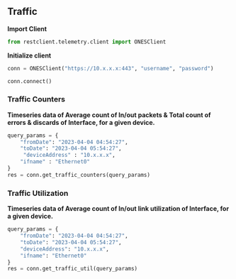 ## Traffic

<b> Import Client </b>

```py
from restclient.telemetry.client import ONESClient 
```

<b> Initialize client </b>

```py
conn = ONESClient("https://10.x.x.x:443", "username", "password")

conn.connect()
```

### Traffic Counters
<b>Timeseries data of Average count of In/out packets & Total count of errors & discards of Interface, for a given device.</b>

```py
query_params = {
    "fromDate": "2023-04-04 04:54:27",
    "toDate": "2023-04-04 05:54:27",
     "deviceAddress" : "10.x.x.x",
    "ifname" : "Ethernet0"
}
res = conn.get_traffic_counters(query_params)
```

### Traffic Utilization
<b>Timeseries data of Average count of In/out link utilization of Interface, for a given device.</b>

```py
query_params = {
    "fromDate": "2023-04-04 04:54:27",
    "toDate": "2023-04-04 05:54:27",
    "deviceAddress": "10.x.x.x",
    "ifname": "Ethernet0"
}
res = conn.get_traffic_util(query_params)
```
